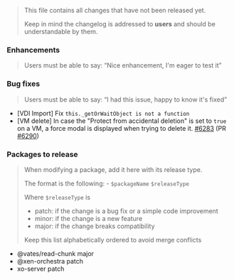 > This file contains all changes that have not been released yet.
>
> Keep in mind the changelog is addressed to **users** and should be
> understandable by them.

### Enhancements

> Users must be able to say: “Nice enhancement, I'm eager to test it”

### Bug fixes

> Users must be able to say: “I had this issue, happy to know it's fixed”

- [VDI Import] Fix `this._getOrWaitObject is not a function`
- [VM delete] In case the "Protect from accidental deletion" is set to `true` on a VM, a force modal is displayed when trying to delete it. [#6283](https://github.com/vatesfr/xen-orchestra/issues/6283) (PR [#6290](https://github.com/vatesfr/xen-orchestra/pull/6290))

### Packages to release

> When modifying a package, add it here with its release type.
>
> The format is the following: - `$packageName` `$releaseType`
>
> Where `$releaseType` is
>
> - patch: if the change is a bug fix or a simple code improvement
> - minor: if the change is a new feature
> - major: if the change breaks compatibility
>
> Keep this list alphabetically ordered to avoid merge conflicts

<!--packages-start-->

- @vates/read-chunk major
- @xen-orchestra patch
- xo-server patch

<!--packages-end-->
